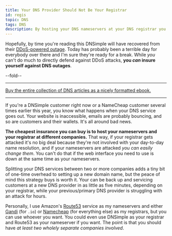 ```yaml
---
title: Your DNS Provider Should Not Be Your Registrar
id: regis
topic: DNS
tags: DNS
description: By hosting your DNS nameservers at your DNS registrar you are exposing yourself to a large liability.
---
```


Hopefully, by time you're reading this DNSimple will have recovered from their [DDoS-powered outage](http://dnsimplestatus.com). Today has probably been a terrible day for everybody over there and I'm sure they're ready for a break. While *you* can't do much to directly defend against DDoS attacks, **you *can* insure yourself against DNS outages**.

--fold--

---

<a href="https://gumroad.com/l/MbhM">Buy the entire collection of DNS articles as a nicely formatted ebook.</a>

---

If you're a DNSimple customer right now or a NameCheap customer several times earlier this year, you know what happens when your DNS service goes out. Your website is inaccessible, emails are probably bouncing, and so are customers and their wallets. It's all around bad news.

**The cheapest insurance you can buy is to host your nameservers and your registrar at different companies.** That way, if your registrar gets attacked it's no big deal because they're not involved with your day-to-day name resolution, and if your nameservers are attacked *you can easily change them*. You can't do that if the web interface you need to use is down at the same time as your nameservers.

Splitting your DNS services between two or more companies adds a tiny bit of one-time overhead to setting up a new domain name, but the peace of mind this strategy buys is worth it. Your can be back up and servicing customers at a new DNS provider in as little as five minutes, depending on your registrar, while your previous/primary DNS provider is struggling with an attack for hours.

Personally, I use Amazon's [Route53](http://aws.amazon.com/route53/) service as my nameservers and either [Gandi](https://www.gandi.net) (for `.io`) or [Namecheap](https://www.namecheap.com) (for everything else) as my registrars, but you can use whoever you want. You could even use DNSimple as your registrar and Route53 as your nameserver if you want. The point is that you should have *at least two wholely separate companies involved*.

